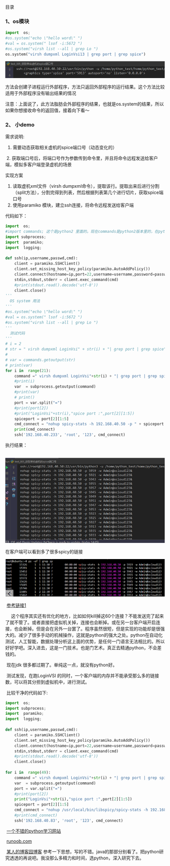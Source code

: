 目录

###       1、os模块

```python
import  os;
#os.system("echo \"hello word\" ")
#val = os.system(" lsof -i:5672 ")
#os.system("virsh list --all | grep Lo ")
os.system("virsh dumpxml LoginVsi13 | grep port | grep spice")

```

 ![1566821298511](1566821298511.png)

方法会创建子进程运行外部程序，方法只返回外部程序的运行结果。这个方法比较适用于外部程序没有输出结果的情况

 注意：上面说了，此方法脂肪会外部程序的结果，也就是os.system的结果，所以如果你想接收命令的返回值，接着向下看～

### 2、  小demo

需求说明:

1. 需要动态获取相关虚机的spice端口号（动态变化的）

​    2.  获取端口号后，将端口号作为参数传到命令里，并且将命令远程发送给客户端，模拟多客户端登录虚机的场景

   实现方案

1. 读取虚机xml文件（virsh dumpxml命令），提取该行。提取出来后进行分割（split方法），分割完得到列表，然后根据列表第几个进行切片，获取spice端口号
2.   使用paramiko 模块，建立ssh连接，将命令远程发送给客户端

   代码如下：

```python
import  os;
#import commands; 这个是python2 里面的。现在commands是python2版本里的，在python3.0以上已经没有commands模块了，使用subprocess代替commands
import subprocess;
import  paramiko;
import  logging;

def ssh(ip,username,passwd,cmd):
    client = paramiko.SSHClient()
    client.set_missing_host_key_policy(paramiko.AutoAddPolicy())
    client.connect(hostname=ip,port=22,username=username,password=passwd)
    stdin,stdout,stderr = client.exec_command(cmd)
    #print(stdout.read().decode('utf-8'))
    client.close()
'''
  OS system 用法
'''
#os.system("echo \"hello word\" ")
#val = os.system(" lsof -i:5672 ")
#os.system("virsh list --all | grep Lo ")
'''
  测试代码
'''
# i = 2
# str = " virsh dumpxml LoginVsi" + str(i) + "| grep port | grep spice"
#
# var = commands.getoutput(str)
# print(var)
for i in  range(21):
    command =" virsh dumpxml LoginVsi"+str(i) + "| grep port | grep spice"
    #print(i)
    var  = subprocess.getoutput(command)
    #print(var)
    # print()
    port = var.split("=")
    #print(port[2])
    #print("LoginVsi"+str(i),"spice port :",port[2][1:5])
    spiceport = port[2][1:5]
    cmd_connect = "nohup spicy-stats -h 192.168.40.50 -p " + spiceport + ' -w Admin@ocloud123&'
    print(cmd_connect)
    ssh('192.168.40.233', 'root', '123', cmd_connect)
```

执行结果：

​      ![1566916390056](1566916390056.png)

  在客户端可以看到多了很多spicy的链接

![1566916973620](1566916973620.png)

​     [参考链接1](https://www.cnblogs.com/hujq1029/p/7096247.html)

　 这个程序其实还有优化的地方，比如如何kill掉这60个连接？不能发送完了起来了就不管了。或者直接把虚拟机关掉，连接也会断掉。或在另一台客户端开启连接，也会断掉。但是会在另外一台罢了。程序虽然很短，但是实现的功能却是很强大的。减少了很多手动的机械操作，这就是python的强大之处。python在自动化测试，人工智能，数据处理分析这上面的优势，是任何一门语言无法相比的。所以好好学吧。深入进去，这是一门技术。也是门艺术。真正去精通python，不会差钱的。

​        现在jdk 很多都过期了。单纯这一点，就没有python好。

​    测试发现，在跑LoginVSI 的同时，一个客户端的内存并不能承受那么多的链接数，可以将其分担到虚拟机中，进行测试。

​    比较干净的代码如下:

```python
import  os;
import subprocess;
import  paramiko;
import  logging;

def ssh(ip,username,passwd,cmd):
    client = paramiko.SSHClient()
    client.set_missing_host_key_policy(paramiko.AutoAddPolicy())
    client.connect(hostname=ip,port=22,username=username,password=passwd)
    stdin,stdout,stderr = client.exec_command(cmd)
    #print(stdout.read().decode('utf-8'))
    client.close()

for i in  range(49):
    command =" virsh dumpxml LoginVsi"+str(i) + "| grep port | grep spice"
    var  = subprocess.getoutput(command)
    port = var.split("=")
    #print(port[2])
    print("LoginVsi"+str(i),"spice port :",port[2][1:5])
    spiceport = port[2][1:5]
    cmd_connect = "nohup /usr/local/bin/libspicy/spicy-stats -h 192.168.40.50 -p " + spiceport + ' -w Admin@ocloud123&'
    #print(cmd_connect)
    ssh('192.168.40.83', 'root', '123', cmd_connect)
```

​       [一个不错的python学习网站](http://py3study.com/Article/part/type_id/1.html)

​      [runoob.com](https://www.runoob.com/python/python-func-range.html)

​     [某人的博客园博客](https://www.hongweipeng.com/index.php/series.html)    参考一下思想，写的不错。java的那部分别看了。把python研究透透的再说吧。我没那么多精力和时间，选python，深入研究下去。











